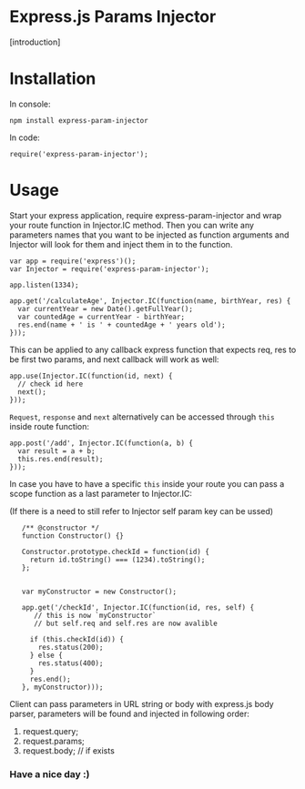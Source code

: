 

# Express.js Params Injector

[introduction]


# Installation

In console:

    npm install express-param-injector
  
In code:

    require('express-param-injector');
  
  
# Usage

Start your express application, require express-param-injector and wrap your route function in Injector.IC method.
Then you can write any parameters names that you want to be injected as function arguments and Injector will look for them and inject them in to the function.

    var app = require('express')();
    var Injector = require('express-param-injector');
  
    app.listen(1334);
  
    app.get('/calculateAge', Injector.IC(function(name, birthYear, res) {
      var currentYear = new Date().getFullYear();
      var countedAge = currentYear - birthYear;
      res.end(name + ' is ' + countedAge + ' years old');
    }));
  
This can be applied to any callback express function that expects req, res to be first two params, and next callback will work as well:

    app.use(Injector.IC(function(id, next) {
      // check id here
      next();
    }));

`Request`, `response` and `next` alternatively can be accessed through `this` inside route function:

    app.post('/add', Injector.IC(function(a, b) {
      var result = a + b;
      this.res.end(result);  
    }));
 
 In case you have to have a specific `this` inside your route you can pass a scope function as a last parameter to Injector.IC:
 
 (If there is a need to still refer to Injector self param key can be ussed)
 
       /** @constructor */
       function Constructor() {}
   
       Constructor.prototype.checkId = function(id) {
         return id.toString() === (1234).toString();
       };
   
   
       var myConstructor = new Constructor();
       
       app.get('/checkId', Injector.IC(function(id, res, self) {
          // this is now `myConstructor`
          // but self.req and self.res are now avalible 
          
         if (this.checkId(id)) {
           res.status(200);
         } else {
           res.status(400);
         }
         res.end();
       }, myConstructor)));
 
 Client can pass parameters in URL string or body with express.js body parser, parameters will be found and injected in following order:
 
 1. request.query;
 2. request.params;
 3. request.body; // if exists
 
### Have a nice day :)


 
 
 
